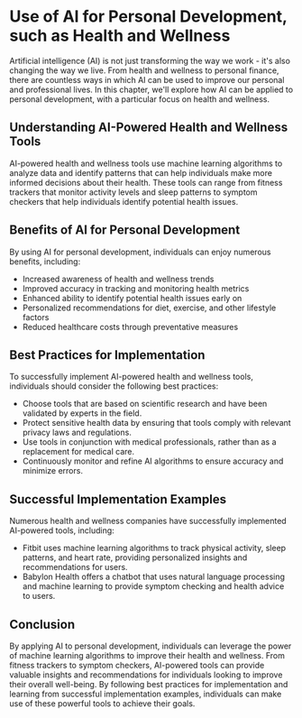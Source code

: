 # Use of AI for Personal Development, such as Health and Wellness

Artificial intelligence (AI) is not just transforming the way we work - it's also changing the way we live. From health and wellness to personal finance, there are countless ways in which AI can be used to improve our personal and professional lives. In this chapter, we'll explore how AI can be applied to personal development, with a particular focus on health and wellness.

Understanding AI-Powered Health and Wellness Tools
--------------------------------------------------

AI-powered health and wellness tools use machine learning algorithms to analyze data and identify patterns that can help individuals make more informed decisions about their health. These tools can range from fitness trackers that monitor activity levels and sleep patterns to symptom checkers that help individuals identify potential health issues.

Benefits of AI for Personal Development
---------------------------------------

By using AI for personal development, individuals can enjoy numerous benefits, including:

* Increased awareness of health and wellness trends
* Improved accuracy in tracking and monitoring health metrics
* Enhanced ability to identify potential health issues early on
* Personalized recommendations for diet, exercise, and other lifestyle factors
* Reduced healthcare costs through preventative measures

Best Practices for Implementation
---------------------------------

To successfully implement AI-powered health and wellness tools, individuals should consider the following best practices:

* Choose tools that are based on scientific research and have been validated by experts in the field.
* Protect sensitive health data by ensuring that tools comply with relevant privacy laws and regulations.
* Use tools in conjunction with medical professionals, rather than as a replacement for medical care.
* Continuously monitor and refine AI algorithms to ensure accuracy and minimize errors.

Successful Implementation Examples
----------------------------------

Numerous health and wellness companies have successfully implemented AI-powered tools, including:

* Fitbit uses machine learning algorithms to track physical activity, sleep patterns, and heart rate, providing personalized insights and recommendations for users.
* Babylon Health offers a chatbot that uses natural language processing and machine learning to provide symptom checking and health advice to users.

Conclusion
----------

By applying AI to personal development, individuals can leverage the power of machine learning algorithms to improve their health and wellness. From fitness trackers to symptom checkers, AI-powered tools can provide valuable insights and recommendations for individuals looking to improve their overall well-being. By following best practices for implementation and learning from successful implementation examples, individuals can make use of these powerful tools to achieve their goals.
